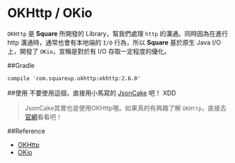 # OKHttp / OKio
`OKHttp` 是 **Square** 所開發的 Library，幫我們處理 `http` 的溝通。同時因為在進行 http 溝通時，通常也會有本地端的 `I/O` 行為，所以 **Square** 基於原生 Java I/O 上，開發了 `OKio`，宣稱是對於有 I/O 存取一定程度的優化。

##Gradle
``` xml
compile 'com.squareup.okhttp:okhttp:2.6.0'
```

##使用
不要使用這個，直接用小馬寫的 [JsonCake](https://github.com/crazyma/JsonCake) 吧！ XDD

>JsonCake其實也是使用OKHttp喔。如果真的有興趣了解 `OKHttp`，直接去[官網](http://square.github.io/okhttp/)看看吧！

##Reference
- [OKHttp](https://github.com/square/okhttp)
- [OKio](https://github.com/square/okio)
